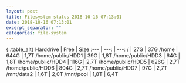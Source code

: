 ```yaml
---
layout: post
title: Filesystem status 2018-10-16 07:13:01
date: 2018-10-16 07:13:01
excerpt_separator: ""
categories: file-system
---
```

{:.table_alt}
Harddrive | Free | Size
:--- | ---: | ---:
/ | 27G | 37G
/home | 644G | 1,7T
/home/public/HDD1 | 39G | 1,8T
/home/public/HDD3 | 64G | 1,8T
/home/public/HDD4 | 116G | 2,7T
/home/public/HDD5 | 626G | 2,7T
/home/public/HDD6 | 804G | 2,7T
/home/public/HDD7 | 97G | 2,7T
/mnt/data2 | 1,6T | 2,0T
/mnt/pool | 1,8T | 6,4T
